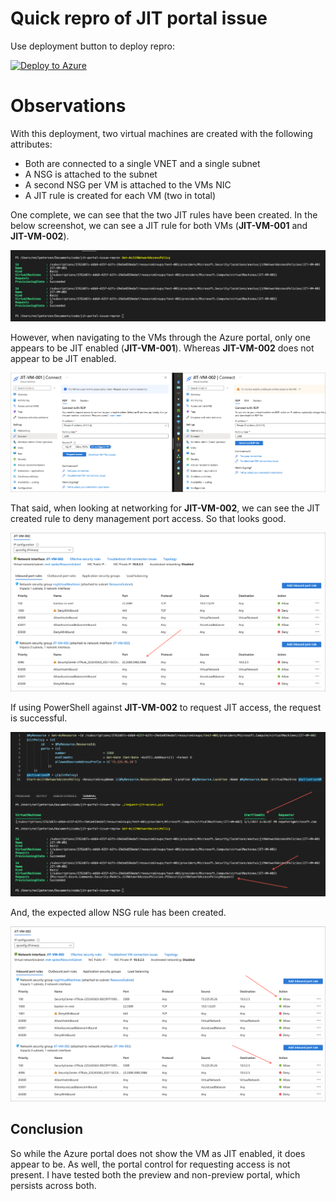 # Quick repro of JIT portal issue

Use deployment button to deploy repro:

[![Deploy to Azure](https://aka.ms/deploytoazurebutton)](https://portal.azure.com/#create/Microsoft.Template/uri/https%3A%2F%2Fraw.githubusercontent.com%2Fneilpeterson%2Fjit-portal-issue-repro%main.json)

# Observations

With this deployment, two virtual machines are created with the following attributes:

- Both are connected to a single VNET and a single subnet
- A NSG is attached to the subnet
- A second NSG per VM is attached to the VMs NIC
- A JIT rule is created for each VM (two in total)

One complete, we can see that the two JIT rules have been created. In the below screenshot, we can see a JIT rule for both VMs (**JIT-VM-001** and **JIT-VM-002**).

![](./images/jit-rules-pwsh.png)

However, when navigating to the VMs through the Azure portal, only one appears to be JIT enabled (**JIT-VM-001**). Whereas **JIT-VM-002** does not appear to be JIT enabled.

![](./images/jit-vm-portal.png)

That said, when looking at networking for **JIT-VM-002**, we can see the JIT created rule to deny management port access. So that looks good.

![](./images/jit-vm-network.png)

If using PowerShell against **JIT-VM-002** to request JIT access, the request is successful.

![](./images/jit-rule-pwsh-good.png)

And, the expected allow NSG rule has been created.

![](./images/jit-nsg-allow.png)

## Conclusion

So while the Azure portal does not show the VM as JIT enabled, it does appear to be. As well, the portal control for requesting access is not present. I have tested both the preview and non-preview portal, which persists across both.

